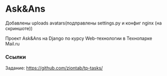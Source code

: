 # Ask&Ans
Добавлены uploads avatars(подправлены settings.py и конфиг nginx (на скриншоте))

Проект Ask&Ans на Django по курсу Web-технологии в Технопарке Mail.ru

### Ссылки

Задание: https://github.com/ziontab/tp-tasks/
